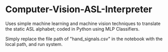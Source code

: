 # Computer-Vision-ASL-Interpreter
Uses simple machine learning and machine vision techniques to translate the static ASL alphabet; coded in Python using MLP Classifiers. 

Simply replace the file path of "hand_signals.csv" in the notebook with the local path, and run system. 
